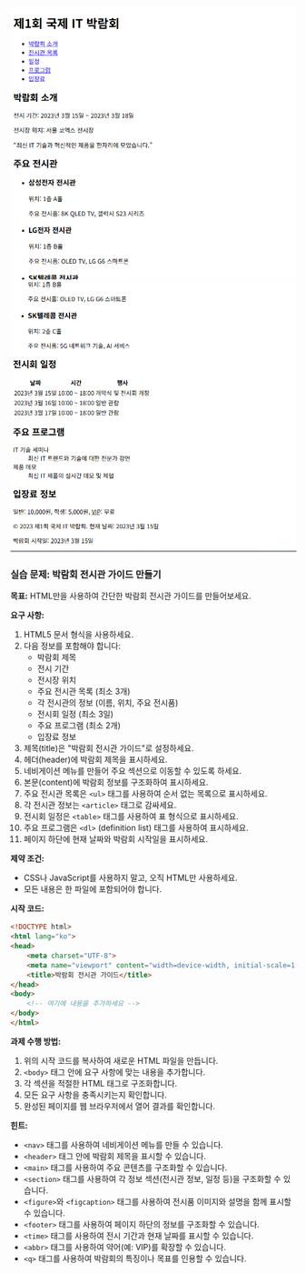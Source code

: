 ![result](./21-1.png)
![result](./21-2.png)

### 실습 문제: 박람회 전시관 가이드 만들기

**목표:**
HTML만을 사용하여 간단한 박람회 전시관 가이드를 만들어보세요.

**요구 사항:**

1. HTML5 문서 형식을 사용하세요.
2. 다음 정보를 포함해야 합니다:
   - 박람회 제목
   - 전시 기간
   - 전시장 위치
   - 주요 전시관 목록 (최소 3개)
   - 각 전시관의 정보 (이름, 위치, 주요 전시품)
   - 전시회 일정 (최소 3일)
   - 주요 프로그램 (최소 2개)
   - 입장료 정보
3. 제목(title)은 "박람회 전시관 가이드"로 설정하세요.
4. 헤더(header)에 박람회 제목을 표시하세요.
5. 네비게이션 메뉴를 만들어 주요 섹션으로 이동할 수 있도록 하세요.
6. 본문(content)에 박람회 정보를 구조화하여 표시하세요.
7. 주요 전시관 목록은 `<ul>` 태그를 사용하여 순서 없는 목록으로 표시하세요.
8. 각 전시관 정보는 `<article>` 태그로 감싸세요.
9. 전시회 일정은 `<table>` 태그를 사용하여 표 형식으로 표시하세요.
10. 주요 프로그램은 `<dl>` (definition list) 태그를 사용하여 표시하세요.
11. 페이지 하단에 현재 날짜와 박람회 시작일을 표시하세요.

**제약 조건:**
- CSS나 JavaScript를 사용하지 말고, 오직 HTML만 사용하세요.
- 모든 내용은 한 파일에 포함되어야 합니다.

**시작 코드:**
```html
<!DOCTYPE html>
<html lang="ko">
<head>
    <meta charset="UTF-8">
    <meta name="viewport" content="width=device-width, initial-scale=1.0">
    <title>박람회 전시관 가이드</title>
</head>
<body>
    <!-- 여기에 내용을 추가하세요 -->
</body>
</html>
```

**과제 수행 방법:**
1. 위의 시작 코드를 복사하여 새로운 HTML 파일을 만듭니다.
2. `<body>` 태그 안에 요구 사항에 맞는 내용을 추가합니다.
3. 각 섹션을 적절한 HTML 태그로 구조화합니다.
4. 모든 요구 사항을 충족시키는지 확인합니다.
5. 완성된 페이지를 웹 브라우저에서 열어 결과를 확인합니다.

**힌트:**
- `<nav>` 태그를 사용하여 네비게이션 메뉴를 만들 수 있습니다.
- `<header>` 태그 안에 박람회 제목을 표시할 수 있습니다.
- `<main>` 태그를 사용하여 주요 콘텐츠를 구조화할 수 있습니다.
- `<section>` 태그를 사용하여 각 정보 섹션(전시관 정보, 일정 등)을 구조화할 수 있습니다.
- `<figure>`와 `<figcaption>` 태그를 사용하여 전시품 이미지와 설명을 함께 표시할 수 있습니다.
- `<footer>` 태그를 사용하여 페이지 하단의 정보를 구조화할 수 있습니다.
- `<time>` 태그를 사용하여 전시 기간과 현재 날짜를 표시할 수 있습니다.
- `<abbr>` 태그를 사용하여 약어(예: VIP)를 확장할 수 있습니다.
- `<q>` 태그를 사용하여 박람회의 특징이나 목표를 인용할 수 있습니다.